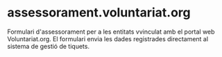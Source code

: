 # assessorament.voluntariat.org
Formulari d'assessorament per a les entitats vvinculat amb el portal web Voluntariat.org. El formulari envia les dades registrades directament al sistema de gestió de tiquets.

